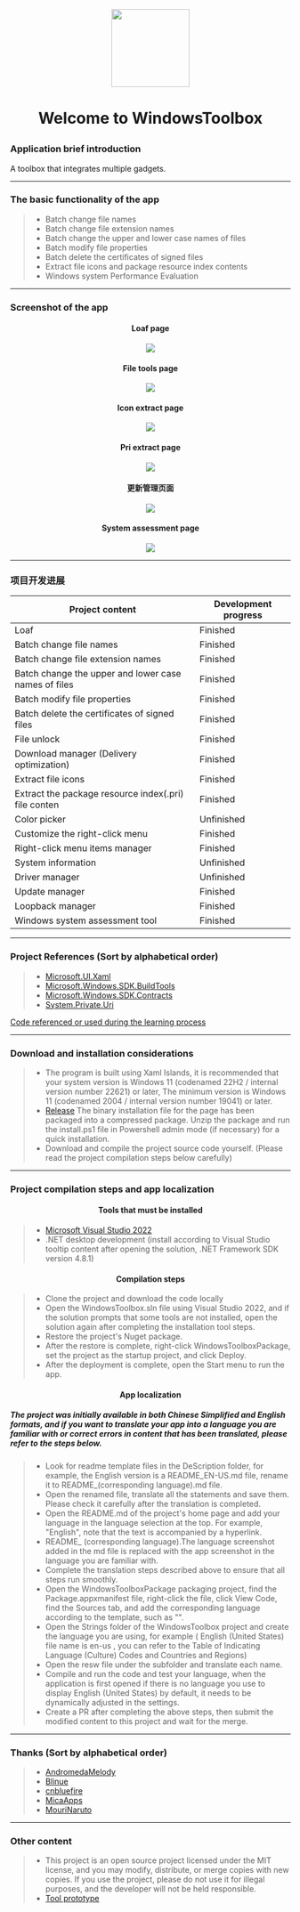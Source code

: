 <div align=center>
<img src="https://github.com/Gaoyifei1011/WindowsToolbox/assets/49179966/8d58b720-9e84-468a-a680-ac90e4f78ae4" width="140" height="140"/>
</div>

# <p align="center">Welcome to WindowsToolbox</p>

### Application brief introduction

A toolbox that integrates multiple gadgets.

------

### The basic functionality of the app

> * Batch change file names
> * Batch change file extension names
> * Batch change the upper and lower case names of files
> * Batch modify file properties
> * Batch delete the certificates of signed files
> * Extract file icons and package resource index contents
> * Windows system Performance Evaluation

------

### Screenshot of the app

#### <p align="center">Loaf page</p>
<div align="center">
<img src="https://github.com/Gaoyifei1011/WindowsToolbox/assets/49179966/ed2e50f8-c7cf-4c08-ba06-38b52d9dd4ad">
</div>

#### <p align="center">File tools page</p>
<div align="center">
<img src="https://github.com/Gaoyifei1011/WindowsToolbox/assets/49179966/b8db2eab-7fd6-418b-918d-c1c30150072d">
</div>

#### <p align="center">Icon extract page</p>
<div align="center">
<img src="https://github.com/Gaoyifei1011/WindowsToolbox/assets/49179966/dff09e6f-a7ba-4240-a234-27b97d235222">
</div>

#### <p align="center">Pri extract page</p>
<div align="center">
<img src="https://github.com/Gaoyifei1011/WindowsToolbox/assets/49179966/c13681fe-17c2-4041-8d86-9d4ca78cc1bf">
</div>

#### <p align="center">更新管理页面</p>
<div align="center">
<img src="https://github.com/user-attachments/assets/994ec02e-8704-41df-a938-027e4dd0115e">
</div>

#### <p align="center">System assessment page</p>
<div align="center">
<img src="https://github.com/Gaoyifei1011/WindowsToolbox/assets/49179966/072f3122-47d0-40b6-812e-6052a6e4416e">
</div>

------

### 项目开发进展

| Project content                                           | Development progress                                                 |
| --------------------------------------------------------- | -------------------------------------------------------------------- |
| Loaf                                                      | Finished                                                             |
| Batch change file names                                   | Finished                                                             |
| Batch change file extension names                         | Finished                                                             |
| Batch change the upper and lower case names of files      | Finished                                                             |
| Batch modify file properties                              | Finished                                                             |
| Batch delete the certificates of signed files             | Finished                                                             |
| File unlock                                               | Finished                                                             |
| Download manager (Delivery optimization)                  | Finished                                                             |
| Extract file icons                                        | Finished                                                             |
| Extract the package resource index(.pri) file conten      | Finished                                                             |
| Color picker                                              | Unfinished                                                           |
| Customize the right-click menu                            | Finished                                                             |
| Right-click menu items manager                            | Finished                                                             |
| System information                                        | Unfinished                                                           |
| Driver manager                                            | Unfinished                                                           |
| Update manager                                            | Finished                                                             |
| Loopback manager                                          | Finished                                                             |
| Windows system assessment tool                            | Finished                                                             |

------

### Project References (Sort by alphabetical order)

> * [Microsoft.UI.Xaml](https://github.com/microsoft/microsoft-ui-xaml)&emsp;
> * [Microsoft.Windows.SDK.BuildTools](https://aka.ms/WinSDKProjectURL)&emsp;
> * [Microsoft.Windows.SDK.Contracts](https://aka.ms/WinSDKProjectURL)&emsp;
> * [System.Private.Uri](https://dot.net)&emsp;

[Code referenced or used during the learning process](https://github.com/Gaoyifei1011/WindowsToolbox/blob/main/Description/StudyReferenceCode.md)&emsp;

------

### Download and installation considerations

> * The program is built using Xaml Islands, it is recommended that your system version is Windows 11 (codenamed 22H2 / internal version number 22621) or later, The minimum version is Windows 11 (codenamed 2004 / internal version number 19041) or later.
> * [Release](https://github.com/Gaoyifei1011/WindowsToolbox/releases) The binary installation file for the page has been packaged into a compressed package. Unzip the package and run the install.ps1 file in Powershell admin mode (if necessary) for a quick installation.
> * Download and compile the project source code yourself. (Please read the project compilation steps below carefully)

------

### Project compilation steps and app localization

#### <p align="center">Tools that must be installed</p>

> * [Microsoft Visual Studio 2022](https://visualstudio.microsoft.com/) 
> * .NET desktop development (install according to Visual Studio tooltip content after opening the solution, .NET Framework SDK version 4.8.1)

#### <p align="center">Compilation steps</p>

> * Clone the project and download the code locally
> * Open the WindowsToolbox.sln file using Visual Studio 2022, and if the solution prompts that some tools are not installed, open the solution again after completing the installation tool steps.
> * Restore the project's Nuget package.
> * After the restore is complete, right-click WindowsToolboxPackage, set the project as the startup project, and click Deploy.
> * After the deployment is complete, open the Start menu to run the app.

#### <p align="center">App localization</p>
##### The project was initially available in both Chinese Simplified and English formats, and if you want to translate your app into a language you are familiar with or correct errors in content that has been translated, please refer to the steps below.

> * Look for readme template files in the DeScription folder, for example, the English version is a README_EN-US.md file, rename it to README_(corresponding language).md file.
> * Open the renamed file, translate all the statements and save them. Please check it carefully after the translation is completed.
> * Open the README.md of the project's home page and add your language in the language selection at the top. For example, "English", note that the text is accompanied by a hyperlink.
> * README_ (corresponding language).The language screenshot added in the md file is replaced with the app screenshot in the language you are familiar with.
> * Complete the translation steps described above to ensure that all steps run smoothly.
> * Open the WindowsToolboxPackage packaging project, find the Package.appxmanifest file, right-click the file, click View Code, find the Sources tab, and add the corresponding language according to the template, such as "<Resource Language="EN-US"/>".
> * Open the Strings folder of the WindowsToolbox project and create the language you are using, for example ( English (United States) file name is en-us , you can refer to the Table of Indicating Language (Culture) Codes and Countries and Regions)
> * Open the resw file under the subfolder and translate each name.
> * Compile and run the code and test your language, when the application is first opened if there is no language you use to display English (United States) by default, it needs to be dynamically adjusted in the settings.
> * Create a PR after completing the above steps, then submit the modified content to this project and wait for the merge.

------

### Thanks (Sort by alphabetical order)

> * [AndromedaMelody](https://github.com/AndromedaMelody)&emsp;
> * [Blinue](https://github.com/Blinue)&emsp;
> * [cnbluefire](https://github.com/cnbluefire)&emsp;
> * [MicaApps](https://github.com/MicaApps)&emsp;
> * [MouriNaruto](https://github.com/MouriNaruto)&emsp;

------

### Other content

> * This project is an open source project licensed under the MIT license, and you may modify, distribute, or merge copies with new copies. If you use the project, please do not use it for illegal purposes, and the developer will not be held responsible.
> * [Tool prototype](https://github.com/Gaoyifei1011/WindowsToolbox/blob/main/Description/RawApplicationDescription.md)&emsp;
